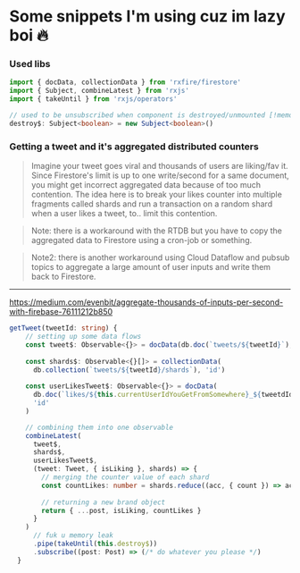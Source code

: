 # Some snippets I'm using cuz im lazy boi :fire:

### Used libs
```ts
import { docData, collectionData } from 'rxfire/firestore'
import { Subject, combineLatest } from 'rxjs'
import { takeUntil } from 'rxjs/operators'
```

```ts
// used to be unsubscribed when component is destroyed/unmounted [!memory-leak]
destroy$: Subject<boolean> = new Subject<boolean>()
```

### Getting a tweet and it's aggregated distributed counters

> Imagine your tweet goes viral and thousands of users are liking/fav it. Since Firestore's limit is up to one write/second for a same document, you might get incorrect aggregated data because of too much contention. The idea here is to break your likes counter into multiple fragments called shards and run a transaction on a random shard when a user likes a tweet, to.. limit this contention.

> Note: there is a workaround with the RTDB but you have to copy the aggregated data to Firestore using a cron-job or something.

> Note2: there is another workaround using Cloud Dataflow and pubsub topics to aggregate a large amount of user inputs and write them back to Firestore.
---
https://medium.com/evenbit/aggregate-thousands-of-inputs-per-second-with-firebase-76111212b850

```ts
getTweet(tweetId: string) {
    // setting up some data flows
    const tweet$: Observable<{}> = docData(db.doc(`tweets/${tweetId}`), 'id')
    
    const shards$: Observable<{}[]> = collectionData(
      db.collection(`tweets/${tweetId}/shards`), 'id')
      
    const userLikesTweet$: Observable<{}> = docData(
      db.doc(`likes/${this.currentUserIdYouGetFromSomewhere}_${tweetdId}`),
      'id'
    )

    // combining them into one observable
    combineLatest(
      tweet$,
      shards$,
      userLikesTweet$,
      (tweet: Tweet, { isLiking }, shards) => {
        // merging the counter value of each shard
        const countLikes: number = shards.reduce((acc, { count }) => acc + count, 0)
           
        // returning a new brand object
        return { ...post, isLiking, countLikes }
      }
    )
      // fuk u memory leak
      .pipe(takeUntil(this.destroy$))
      .subscribe((post: Post) => (/* do whatever you please */)
  }
```
